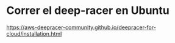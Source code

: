 # Correr el deep-racer en Ubuntu

https://aws-deepracer-community.github.io/deepracer-for-cloud/installation.html